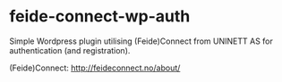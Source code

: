 # feide-connect-wp-auth
Simple Wordpress plugin utilising (Feide)Connect from UNINETT AS for authentication (and registration).

(Feide)Connect: http://feideconnect.no/about/
